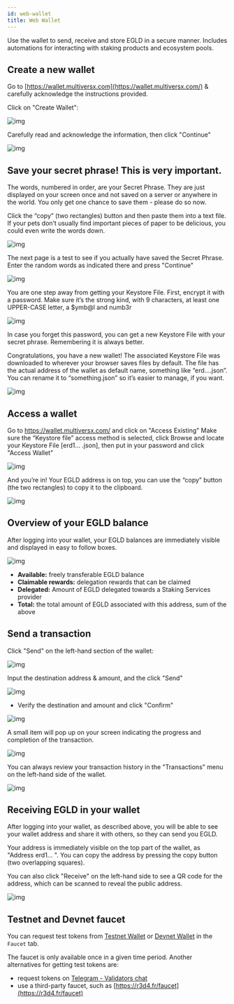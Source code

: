 ```yaml
---
id: web-wallet
title: Web Wallet
---
```


[comment]: # (mx-context-auto)

Use the wallet to send, receive and store EGLD in a secure manner. Includes automations for interacting with staking products and ecosystem pools.

[comment]: # (mx-context-auto)

## **Create a new wallet**

Go to [https://wallet.multiversx.com](https://wallet.multiversx.com/) & carefully acknowledge the instructions provided.

Click on "Create Wallet":

![img](https://gblobscdn.gitbook.com/assets%2F-LhHlNldCYgbyqXEGXUS%2F-MN56ZUWCpoBOb62Cw5S%2F-MN58QUJW4SDl4KHuWMs%2Fimage.png?alt=media&token=1c1a1d47-e5f1-4c11-8700-642f86506b83)

Carefully read and acknowledge the information, then click "Continue"

![img](https://gblobscdn.gitbook.com/assets%2F-LhHlNldCYgbyqXEGXUS%2F-MMwSng2Vnw9g-Bu5MLu%2F-MMwZzp7ogHdlTGeMJfS%2Fimage.png?alt=media&token=1bfb4aaa-f100-42bc-8c67-c88a6696621b)

[comment]: # (mx-context-auto)

## **Save your secret phrase! This is very important.**

The words, numbered in order, are your Secret Phrase. They are just displayed on your screen once and not saved on a server or anywhere in the world. You only get one chance to save them - please do so now.

Click the “copy” (two rectangles) button and then paste them into a text file. If your pets don’t usually find important pieces of paper to be delicious, you could even write the words down.

![img](https://gblobscdn.gitbook.com/assets%2F-LhHlNldCYgbyqXEGXUS%2F-MMwSng2Vnw9g-Bu5MLu%2F-MMw_Q2KGyioeIQS_1n4%2Fimage.png?alt=media&token=d0b2d1c7-cc7d-4ea9-a4c7-e54e8896b3ad)

The next page is a test to see if you actually have saved the Secret Phrase. Enter the random words as indicated there and press "Continue"

![img](https://gblobscdn.gitbook.com/assets%2F-LhHlNldCYgbyqXEGXUS%2F-MMwSng2Vnw9g-Bu5MLu%2F-MMw_mc-QpwIiDyCyivq%2Fimage.png?alt=media&token=abc1a361-a47a-4f84-9f8e-775911607c3f)

You are one step away from getting your Keystore File. First, encrypt it with a password. Make sure it’s the strong kind, with 9 characters, at least one UPPER-CASE letter, a $ymb@l and numb3r

![img](https://gblobscdn.gitbook.com/assets%2F-LhHlNldCYgbyqXEGXUS%2F-MMwSng2Vnw9g-Bu5MLu%2F-MMwa3Yb22Ok426jPl4v%2Fimage.png?alt=media&token=7c2a1235-55ab-405f-8e49-7451d1665e7f)

In case you forget this password, you can get a new Keystore File with your secret phrase. Remembering it is always better.

Congratulations, you have a new wallet! The associated Keystore File was downloaded to wherever your browser saves files by default. The file has the actual address of the wallet as default name, something like “erd….json”. You can rename it to “something.json” so it’s easier to manage, if you want.

![img](https://gblobscdn.gitbook.com/assets%2F-LhHlNldCYgbyqXEGXUS%2F-MMwSng2Vnw9g-Bu5MLu%2F-MMwaXxYLTy7eQxaSdTu%2Fimage.png?alt=media&token=fee26efa-acc3-4747-b4ff-28c48ec4eff9)

[comment]: # (mx-context-auto)

## **Access a wallet**

Go to https://wallet.multiversx.com/ and click on "Access Existing" Make sure the “Keystore file” access method is selected, click Browse and locate your Keystore File [erd1… .json], then put in your password and click "Access Wallet"

![img](https://gblobscdn.gitbook.com/assets%2F-LhHlNldCYgbyqXEGXUS%2F-MMwSng2Vnw9g-Bu5MLu%2F-MMwaq2NB7kvEggzp4X-%2Fimage.png?alt=media&token=8e5010c8-4690-4fd6-b82b-15e527f041e7)

And you’re in! Your EGLD address is on top, you can use the “copy” button (the two rectangles) to copy it to the clipboard.

![img](https://gblobscdn.gitbook.com/assets%2F-LhHlNldCYgbyqXEGXUS%2F-MMwSng2Vnw9g-Bu5MLu%2F-MMwbFt_D472wfHJBEMY%2Fimage.png?alt=media&token=ebd64bce-707b-4c26-bbe0-b87c3400edd4)

[comment]: # (mx-context-auto)

## **Overview of your EGLD balance**

After logging into your wallet, your EGLD balances are immediately visible and displayed in easy to follow boxes.

![img](https://gblobscdn.gitbook.com/assets%2F-LhHlNldCYgbyqXEGXUS%2F-MIJYD3eLB-qPT94-W4_%2F-MIJYlxGgxH4x073-b4V%2Fimage.png?alt=media&token=d38c3ca0-e3c4-4c1e-acb2-b5daa363eefc)

- **Available:** freely transferable EGLD balance
- **Claimable rewards:** delegation rewards that can be claimed
- **Delegated:** Amount of EGLD delegated towards a Staking Services provider
- **Total:** the total amount of EGLD associated with this address, sum of the above

[comment]: # (mx-context-auto)

## **Send a transaction**

Click "Send" on the left-hand section of the wallet:

![img](https://gblobscdn.gitbook.com/assets%2F-LhHlNldCYgbyqXEGXUS%2F-MN58eBinRmW5e6LVAG-%2F-MN59AGOnxN4jI64a7uH%2Fimage.png?alt=media&token=3f8c82f3-17eb-4be6-946b-1078e3cee773)

Input the destination address & amount, and the click "Send"

![img](https://gblobscdn.gitbook.com/assets%2F-LhHlNldCYgbyqXEGXUS%2F-MN53mxXcxe6zS8FkywI%2F-MN54l80sMnQ48eunmLY%2Fimage.png?alt=media&token=04d0986b-b102-4e86-bd17-510265cac43a)

- Verify the destination and amount and click "Confirm"

![img](https://gblobscdn.gitbook.com/assets%2F-LhHlNldCYgbyqXEGXUS%2F-MN53mxXcxe6zS8FkywI%2F-MN552w1yoO7DtY0596z%2Fimage.png?alt=media&token=c6b33892-db49-4970-a0c3-421108bf3d38)

A small item will pop up on your screen indicating the progress and completion of the transaction.

![img](https://gblobscdn.gitbook.com/assets%2F-LhHlNldCYgbyqXEGXUS%2F-MN53mxXcxe6zS8FkywI%2F-MN55u2EthvWzpyHTLmk%2Fimage.png?alt=media&token=1cf59f3b-d4a9-4a58-b8e0-005a7d923431)

You can always review your transaction history in the "Transactions" menu on the left-hand side of the wallet.

![img](https://gblobscdn.gitbook.com/assets%2F-LhHlNldCYgbyqXEGXUS%2F-MN53mxXcxe6zS8FkywI%2F-MN56UkAcWIpyzH3P1wn%2Fimage.png?alt=media&token=4095fb27-0e42-4d6e-8501-312e8ee59070)

[comment]: # (mx-context-auto)

## **Receiving EGLD in your wallet**

After logging into your wallet, as described above, you will be able to see your wallet address and share it with others, so they can send you EGLD.

Your address is immediately visible on the top part of the wallet, as "Address erd1... ". You can copy the address by pressing the copy button (two overlapping squares).

You can also click "Receive" on the left-hand side to see a QR code for the address, which can be scanned to reveal the public address.

![img](https://gblobscdn.gitbook.com/assets%2F-LhHlNldCYgbyqXEGXUS%2F-MIJYD3eLB-qPT94-W4_%2F-MIJYv-OyKPBpE3IX1Zb%2Fimage.png?alt=media&token=f2897077-834a-43b2-a22f-ce4687faa1fe)

[comment]: # (mx-context-auto)

## **Testnet and Devnet faucet**

You can request test tokens from [Testnet Wallet](https://testnet-wallet.multiversx.com) or [Devnet Wallet](https://devnet-wallet.multiversx.com) in the `Faucet` tab.

The faucet is only available once in a given time period. Another alternatives for getting test tokens are:

- request tokens on [Telegram - Validators chat](https://t.me/MultiversXValidators)
- use a third-party faucet, such as [https://r3d4.fr/faucet](https://r3d4.fr/faucet)
